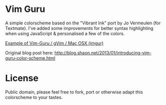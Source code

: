 # Vim Guru

A simple colorscheme based on the "Vibrant Ink" port by Jo Vermeulen (for Textmate). I've added some improvements for better syntax highlighting when using JavaScript & personalised a few of the colors.

[Example of Vim-Guru / gVim / Mac OSX (imgur)](http://i.imgur.com/ijXHZmo)

Original blog post here: http://blog.shaon.net/2013/01/introducing-vim-guru-color-scheme.html

# License

Public domain, please feel free to fork, port or otherwise adapt this colorscheme to your tastes.
